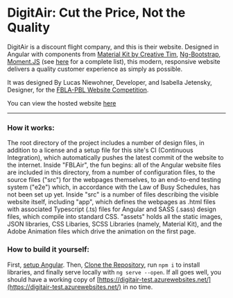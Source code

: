 # DigitAir:  Cut the Price, Not the Quality

DigitAir is a discount flight company, and this is their website.  Designed in Angular with components from [Material Kit by Creative Tim](https://demos.creative-tim.com/material-kit/index.html), [Ng-Bootstrap](https://ng-bootstrap.github.io/#/home), [Moment.JS](https://https//momentjs.com/) (see [here](https://digitair-test.azurewebsites.net/credits) for a complete list), this modern, responsive website delivers a quality customer experience as simply as possible.

It was designed By Lucas Niewohner, Developer, and Isabella Jetensky, Designer, for the [FBLA-PBL Website Competition](https://www.fbla-pbl.org/competitive-event/website-design-fbla/).

You can view the hosted website [here](https://digitair-test.azurewebsites.net/)

---

### How it works:

The root directory of the project includes a number of design files, in addition to a license and a setup file for this site's CI (Continuous Integration), which automatically pushes the latest commit of the website to the internet.  Inside "FBLAir", the fun begins:  all of the Angular website files are included in this directory, from a number of configuration files, to the source files ("src") for the webpages themselves, to an end-to-end testing system ("e2e") which, in accordance with the Law of Busy Schedules, has not been set up yet.  Inside "src" is a number of files describing the visible website itself, including "app", which defines the webpages as .html files with associated Typescript (.ts) files for Angular and SASS (.sass) design files, which compile into standard CSS.  "assets" holds all the static images, JSON libraries, CSS Libaries, SCSS Libraries (namely, Material Kit), and the Adobe Animation files which drive the animation on the first page.

### How to build it yourself:

First, [setup Angular](https://angular.io/guide/setup-local).  Then, [Clone the Repository](https://help.github.com/en/github/creating-cloning-and-archiving-repositories/cloning-a-repository), run `npm i` to install libraries, and finally serve locally with `ng serve --open`.  If all goes well, you should have a working copy of [https://digitair-test.azurewebsites.net/](https://digitair-test.azurewebsites.net/) in no time.